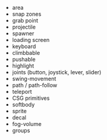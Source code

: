 - area
- snap zones
- grab point
- projectile
- spawner
- loading screen
- keyboard
- climbbable 
- pushable
- highlight
- joints (button, joystick, lever, slider)
- swing-movement
- path / path-follow
- teleport
- CSG primitives
- softbody
- sprite
- decal
- fog-volume
- groups